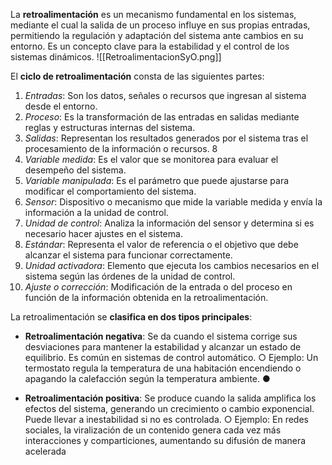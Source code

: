 La **retroalimentación** es un mecanismo fundamental en los sistemas, mediante el cual la salida de un proceso influye en sus propias entradas, permitiendo la regulación y adaptación del sistema ante cambios en su entorno. Es un concepto clave para la estabilidad y el control de los sistemas dinámicos.
![[RetroalimentacionSyO.png]]

El **ciclo de retroalimentación** consta de las siguientes partes: 
1. *Entradas*: Son los datos, señales o recursos que ingresan al sistema desde el entorno.
2. *Proceso*: Es la transformación de las entradas en salidas mediante reglas y estructuras internas del sistema.
3. *Salidas*: Representan los resultados generados por el sistema tras el procesamiento de la información o recursos. 8 
4. *Variable medida*: Es el valor que se monitorea para evaluar el desempeño del sistema. 
5. *Variable manipulada*: Es el parámetro que puede ajustarse para modificar el comportamiento del sistema. 
6. *Sensor*: Dispositivo o mecanismo que mide la variable medida y envía la información a la unidad de control. 
7. *Unidad de control*: Analiza la información del sensor y determina si es necesario hacer ajustes en el sistema. 
8. *Estándar*: Representa el valor de referencia o el objetivo que debe alcanzar el sistema para funcionar correctamente. 
9. *Unidad activadora*: Elemento que ejecuta los cambios necesarios en el sistema según las órdenes de la unidad de control. 
10. *Ajuste o corrección*: Modificación de la entrada o del proceso en función de la información obtenida en la retroalimentación.

La retroalimentación se **clasifica en dos tipos principales**: 
- **Retroalimentación negativa**: Se da cuando el sistema corrige sus desviaciones para mantener la estabilidad y alcanzar un estado de equilibrio. Es común en sistemas de control automático. ○ Ejemplo: Un termostato regula la temperatura de una habitación encendiendo o apagando la calefacción según la temperatura ambiente. ● 

- **Retroalimentación positiva**: Se produce cuando la salida amplifica los efectos del sistema, generando un crecimiento o cambio exponencial. Puede llevar a inestabilidad si no es controlada. ○ Ejemplo: En redes sociales, la viralización de un contenido genera cada vez más interacciones y comparticiones, aumentando su difusión de manera acelerada